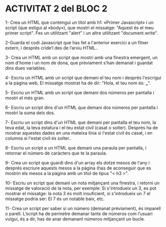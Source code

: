 # ACTIVITAT 2 del BLOC 2

1- Crea un HTML que contengui un títol amb h1: «Primer Javascript» i un script (que estigui al «body»),
que mostri el missatge: "Aquest és el meu primer script". Fes un utilitzant "alert" i un altre utilitzant
"document.write".

2-Guarda el codi Javascript que has fet a l'anterior exercici a un fitxer extern, i després cride’l des de
l’arxiu HTML..

3- Crea un HTML amb un script que mostri amb una finestra emergent, un nom d'home i un nom de
dona, que prèviament s’han demanat i guardat dins dues variables.

4- Escriu un HTML amb un script que demani el teu nom i després l'escrigui a la pàgina web, El
missatge mostrat ha de dir: "Hola, el teu nom és: **\_**".

5- Escriu un HTML amb un script que demani dos números per pantalla i mostri el més gran.

6- Escriu un script dins d'un HTML que demani dos números per pantalla i mostri la suma dels dos.

7- Escriu un script dins d'un HTML que demani per pantalla el teu nom, la teva edat, la teva estatura i el
teu estat civil (casat o solter). Després ha de mostrar aquestes dades en una mateixa línia si l'estat civil és casat, i en columna si l'estat civil és solter..

8- Escriu un script a un HTML que demani una paraula per pantalla, i retornar el número de caràcters
que te la paraula.

9- Crea un script que guardi dins d'un array els dotze mesos de l'any i després escriure aquests mesos
a la pàgina (has de aconseguir que es mostrin els mesos a la pàgina amb un títol de tipus "< h3 >".

10- Escriu un script que demani un nota mitjançant una finestra, i retorni un missatge de valoració de la
nota, per exemple: Si s'introdueix un 3, es pot mostrar el missatge: la nota 3 és molt insuficient, si
s'introdueix un 7 el missatge podria ser: El 7 és un notable baix, etc.

11- Crea un script per saber si un número (demanat prèviament), és imparell o parell. L’script ha de
permetre demanar tants de números com l’usuari vulgui, és a dir, has de anar demanant números
mitjançant un bucle.
